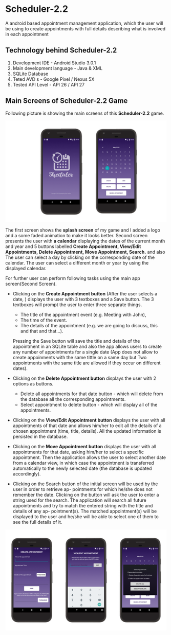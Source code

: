 # Scheduler-2.2
A android based appointment management application, which the user will be using to create appointments with full details describing what is involved in each appointment


## Technology behind Scheduler-2.2

1. Development IDE - Android Studio 3.0.1
2. Main development language - Java & XML
3. SQLite Database
4. Teted AVD s - Google Pixel / Nexus 5X
5. Tested API Level - API 26 / API 27

## Main Screens of Scheduler-2.2 Game

Following picture is showing the main screens of this **Scheduler-2.2** game.

![MainScreensOfTheGame](resources/main_screens.png)

The first screen shows the **splash screen** of my game and I added a logo and a some faded animation to make it looks better. Second screen presents the user with **a calendar** displaying the dates of the current month and year and 5 buttons labelled **Create Appointment, View/Edit Appointments, Delete Appointment, Move Appointment, Search.** and also The user can select a day by clicking on the corresponding date of the calendar. The user can select a different month or year by using the displayed calendar.

For further user can perform following tasks using the main app screen(Second Screen).

* Clicking on the **Create Appointment button** (After the user selects a date, ) displays the user with 3 textboxes and a Save button. The 3 textboxes will prompt the user to enter three separate things.
  * The title of the appointment event (e.g. Meeting with John), 
  * The time of the event.
  * The details of the appointment (e.g. we are going to discuss, this and that and that...).

  Pressing the Save button will save the title and details of the appointment in an SQLite table and also the app allows users to create any number of appointments for a single date (App does not allow to create appoinments with the same tittle on a same day but Two appointments with the same title are allowed if they occur on different dates). 
  
* Clicking on the **Delete Appointment button** displays the user with 2 options as buttons.
  * Delete all appointments for that date button - which will delete from the database all the corresponding appointments.
  * Select appointment to delete button - which will display all of the appointments.
  
* Clicking on the **View/Edit Appointment button** displays the user with all appointments of that date and allows him/her to edit all the details of a chosen appointment (time, title, details). All the updated information is persisted in the database.

* Clicking on the **Move Appointment button** displays the user with all appointments for that date, asking him/her to select a specific appointment. Then the application allows the user to select another date from a calendar view, in which case the appointment is transferred automatically to the newly selected date (the database is updated accordingly).

* Clicking on the Search button of the initial screen will be used by the user in order to retrieve ap- pointments for which he/she does not remember the date. Clicking on the button will ask the user to enter a string used for the search. The application will search all future appointments and try to match the entered string with the title and details of any ap- pointment(s). The matched appointment(s) will be displayed to the user and he/she will be able to select one of them to see the full details of it.


![FuntionScreensOfTheGame](resources/functionScreens.png)

